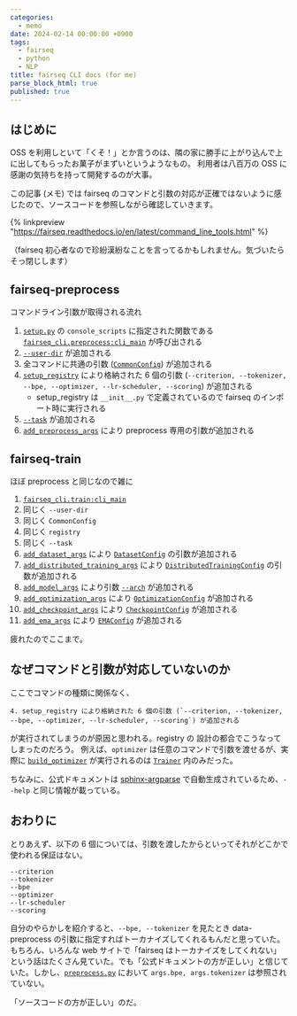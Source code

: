 ```yaml
---
categories:
  - memo
date: 2024-02-14 00:00:00 +0900
tags:
  - fairseq
  - python
  - NLP
title: fairseq CLI docs (for me)
parse_block_html: true
published: true
---
```


## はじめに

OSS を利用しといて「くそ！」とか言うのは、隣の家に勝手に上がり込んで上に出してもらったお菓子がまずいというようなもの。
利用者は八百万の OSS に感謝の気持ちを持って開発するのが大事。

この記事 (メモ) では fairseq のコマンドと引数の対応が正確ではないように感じたので、ソースコードを参照しながら確認していきます。

{% linkpreview "https://fairseq.readthedocs.io/en/latest/command_line_tools.html" %}

（fairseq 初心者なので珍紛漢紛なことを言ってるかもしれません。気づいたらそっ閉じします）

## fairseq-preprocess

コマンドライン引数が取得される流れ

1. [`setup.py`](https://github.com/facebookresearch/fairseq/blob/3f0f20f2d12403629224347664b3e75c13b2c8e0/setup.py#L213-L224) の `console_scripts` に指定された関数である [`fairseq_cli.preprocess:cli_main`](https://github.com/facebookresearch/fairseq/blob/3f0f20f2d12403629224347664b3e75c13b2c8e0/fairseq_cli/preprocess.py#L386) が呼び出される
2. [`--user-dir`](https://github.com/facebookresearch/fairseq/blob/3f0f20f2d12403629224347664b3e75c13b2c8e0/fairseq/options.py#L232) が追加される
3. 全コマンドに共通の引数 ([`CommonConfig`](https://github.com/facebookresearch/fairseq/blob/3f0f20f2d12403629224347664b3e75c13b2c8e0/fairseq/dataclass/configs.py#L99)) が追加される
4. [`setup_registry`](https://github.com/search?q=repo%3Afacebookresearch%2Ffairseq+setup_registry+path%3A%2F%5Efairseq%5C%2F.*%5C%2F__init__.py%2F&type=code) により格納された 6 個の引数 (`--criterion, --tokenizer, --bpe, --optimizer, --lr-scheduler, --scoring`) が追加される
   - setup_registry は `__init__.py` で定義されているので fairseq のインポート時に実行される
5. [`--task`](https://github.com/facebookresearch/fairseq/blob/3f0f20f2d12403629224347664b3e75c13b2c8e0/fairseq/options.py#L251) が追加される
6. [`add_preprocess_args`](https://github.com/facebookresearch/fairseq/blob/3f0f20f2d12403629224347664b3e75c13b2c8e0/fairseq/options.py#L33) により preprocess 専用の引数が追加される
   <!-- - `--help` を実行したとき、ここで追加される引数は出力の最後に Preprocessing グループとしてまとめて表示される -->

## fairseq-train

ほぼ preprocess と同じなので雑に

1. [`fairseq_cli.train:cli_main`](https://github.com/facebookresearch/fairseq/blob/3f0f20f2d12403629224347664b3e75c13b2c8e0/fairseq_cli/train.py#L555)
2. 同じく `--user-dir`
3. 同じく `CommonConfig`
4. 同じく `registry`
5. 同じく `--task`
6. [`add_dataset_args`](https://github.com/facebookresearch/fairseq/blob/3f0f20f2d12403629224347664b3e75c13b2c8e0/fairseq/options.py#L39) により [`DatasetConfig`](https://github.com/facebookresearch/fairseq/blob/3f0f20f2d12403629224347664b3e75c13b2c8e0/fairseq/dataclass/configs.py#L464) の引数が追加される
7. [`add_distributed_training_args`](https://github.com/facebookresearch/fairseq/blob/3f0f20f2d12403629224347664b3e75c13b2c8e0/fairseq/options.py#L40) により [`DistributedTrainingConfig`](https://github.com/facebookresearch/fairseq/blob/3f0f20f2d12403629224347664b3e75c13b2c8e0/fairseq/dataclass/configs.py#L256) の引数が追加される
8. [`add_model_args`](https://github.com/facebookresearch/fairseq/blob/3f0f20f2d12403629224347664b3e75c13b2c8e0/fairseq/options.py#L41) により引数 [`--arch`](https://github.com/facebookresearch/fairseq/blob/main/fairseq/options.py#L389) が追加される
9. [`add_optimization_args`](https://github.com/facebookresearch/fairseq/blob/3f0f20f2d12403629224347664b3e75c13b2c8e0/fairseq/options.py#L42) により [`OptimizationConfig`](https://github.com/facebookresearch/fairseq/blob/3f0f20f2d12403629224347664b3e75c13b2c8e0/fairseq/dataclass/configs.py#L588) が追加される
10. [`add_checkpoint_args`](https://github.com/facebookresearch/fairseq/blob/3f0f20f2d12403629224347664b3e75c13b2c8e0/fairseq/options.py#L43C5-L43C24) により [`CheckpointConfig`](https://github.com/facebookresearch/fairseq/blob/main/fairseq/dataclass/configs.py#L643) が追加される
11. [`add_ema_args`](https://github.com/facebookresearch/fairseq/blob/3f0f20f2d12403629224347664b3e75c13b2c8e0/fairseq/options.py#L44) により [`EMAConfig`](https://github.com/facebookresearch/fairseq/blob/3f0f20f2d12403629224347664b3e75c13b2c8e0/fairseq/dataclass/configs.py#L1101) が追加される

疲れたのでここまで。

## なぜコマンドと引数が対応していないのか

ここでコマンドの種類に関係なく、

```
4. setup_registry により格納された 6 個の引数 (`--criterion, --tokenizer, --bpe, --optimizer, --lr-scheduler, --scoring`) が追加される
```

が実行されてしまうのが原因と思われる。registry の 設計の都合でこうなってしまったのだろう。
例えば、`optimizer` は任意のコマンドで引数を渡せるが、実際に [`build_optimizer`](https://github.com/facebookresearch/fairseq/blob/3f0f20f2d12403629224347664b3e75c13b2c8e0/fairseq/optim/__init__.py#L37) が実行されるのは [`Trainer`](https://github.com/facebookresearch/fairseq/blob/3f0f20f2d12403629224347664b3e75c13b2c8e0/fairseq/trainer.py#L344) 内のみだった。

ちなみに、公式ドキュメントは [sphinx-argparse](https://sphinx-argparse.readthedocs.io/en/stable/usage.html) で自動生成されているため、`--help` と同じ情報が載っている。

<!-- ## 直すならどうするか

get_parser の desc に基づいて registory を切り替える？ -->

<!-- 混ざっちゃった 6 引数の本当の利用先 -->

## おわりに

とりあえず、以下の 6 個については、引数を渡したからといってそれがどこかで使われる保証はない。

```
--criterion
--tokenizer
--bpe
--optimizer
--lr-scheduler
--scoring
```

自分のやらかしを紹介すると、`--bpe, --tokenizer` を見たとき data-preprocess の引数に指定すればトーカナイズしてくれるもんだと思っていた。もちろん、いろんな web サイトで「fairseq はトーカナイズをしてくれない」という話はたくさん見ていた。でも「公式ドキュメントの方が正しい」と信じていた。しかし、[`preprocess.py`](https://github.com/facebookresearch/fairseq/blob/main/fairseq_cli/preprocess.py) において `args.bpe, args.tokenizer` は参照されていない。

「ソースコードの方が正しい」のだ。
